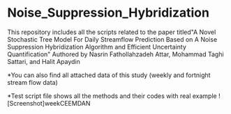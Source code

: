 # Noise_Suppression_Hybridization
This repository includes all the scripts related to the paper titled"A Novel Stochastic Tree Model For Daily Streamflow Prediction Based on A Noise Suppression Hybridization Algorithm and Efficient Uncertainty Quantification" Authored by Nasrin Fathollahzadeh Attar, Mohammad Taghi Sattari, and Halit Apaydin

*You can also find all attached data of this study (weekly and fortnight stream flow data)


*Test script file shows all the methods and their codes with real example 
![Screenshot]weekCEEMDAN
